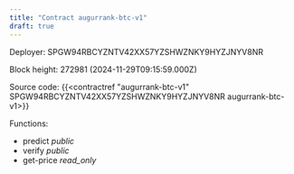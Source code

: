 ```yaml
---
title: "Contract augurrank-btc-v1"
draft: true
---
```

Deployer: SPGW94RBCYZNTV42XX57YZSHWZNKY9HYZJNYV8NR


 



Block height: 272981 (2024-11-29T09:15:59.000Z)

Source code: {{<contractref "augurrank-btc-v1" SPGW94RBCYZNTV42XX57YZSHWZNKY9HYZJNYV8NR augurrank-btc-v1>}}

Functions:

* predict _public_
* verify _public_
* get-price _read_only_
